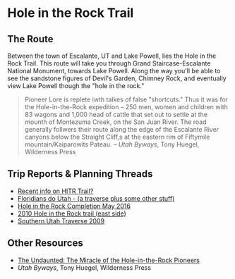
# Hole in the Rock Trail


## The Route

Between the town of Escalante, UT and Lake Powell, lies the Hole in the Rock Trail. This route will take you through Grand Staircase-Escalante National Monument, towards Lake Powell. Along the way you'll be able to see the sandstone figures of Devil's Garden, Chimney Rock, and eventually view Lake Powell though the "hole in the rock."

> Pioneer Lore is replete iwth talkes of false "shortcuts." Thus it was for the Hole-in-the-Rock expedition – 250 men, women and children with 83 wagons and 1,000 head of cattle that set out to settle at the mounth of Montezuma Creek, on the San Juan River. The road generally follwers their route along the edge of the Escalante River canyons below the Straight Cliff,s at the eastern rim of Fiftymile mountain/Kaiparowits Pateau.
> – *Utah Byways*, Tony Huegel, Wilderness Press

## Trip Reports & Planning Threads

* [Recent info on HITR Trail?](https://www.expeditionutah.com/forum/index.php?threads/recent-info-on-hitr-trail.6156/)
* [Floridians do Utah - (a traverse plus some other stuff)](https://www.expeditionutah.com/forum/index.php?threads/floridians-do-utah-a-traverse-plus-some-other-stuff.2903/)
* [Hole in the Rock Completion May 2016](https://www.expeditionutah.com/forum/index.php?threads/hole-in-the-rock-completion-may-2016.5308/)
* [2010 Hole in the Rock trail (east side)](https://www.expeditionutah.com/forum/index.php?threads/2010-hole-in-the-rock-trail-east-side.3934/)
* [Southern Utah Traverse 2009](https://www.expeditionutah.com/forum/index.php?threads/southern-utah-traverse-2009.1127/)

## Other Resources

* [The Undaunted: The Miracle of the Hole-in-the-Rock Pioneers](https://www.expeditionutah.com/forum/index.php?threads/book-report-the-undaunted-the-miracle-of-the-hole-in-the-rock-pioneers.1023/)
* *Utah Byways*, Tony Huegel, Wilderness Press